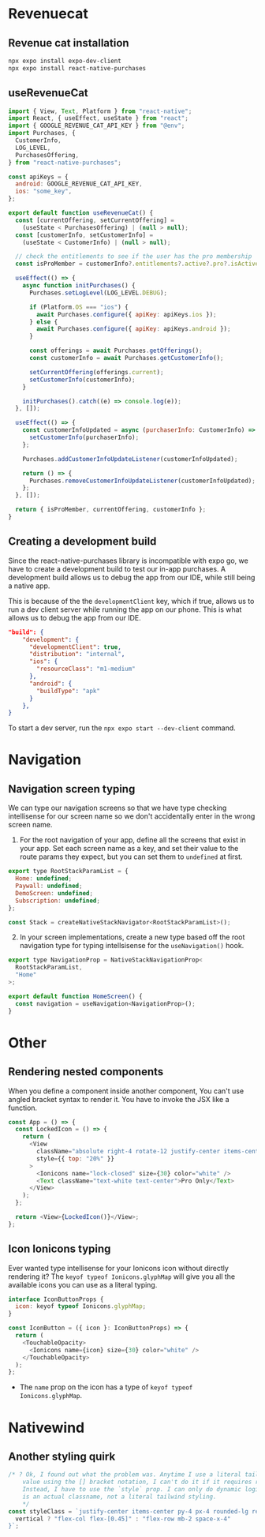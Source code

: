 # Revenuecat

## Revenue cat installation

```bash
npx expo install expo-dev-client
npx expo install react-native-purchases
```

## useRevenueCat

```javascript
import { View, Text, Platform } from "react-native";
import React, { useEffect, useState } from "react";
import { GOOGLE_REVENUE_CAT_API_KEY } from "@env";
import Purchases, {
  CustomerInfo,
  LOG_LEVEL,
  PurchasesOffering,
} from "react-native-purchases";

const apiKeys = {
  android: GOOGLE_REVENUE_CAT_API_KEY,
  ios: "some_key",
};

export default function useRevenueCat() {
  const [currentOffering, setCurrentOffering] =
    (useState < PurchasesOffering) | (null > null);
  const [customerInfo, setCustomerInfo] =
    (useState < CustomerInfo) | (null > null);

  // check the entitlements to see if the user has the pro membership
  const isProMember = customerInfo?.entitlements?.active?.pro?.isActive;

  useEffect(() => {
    async function initPurchases() {
      Purchases.setLogLevel(LOG_LEVEL.DEBUG);

      if (Platform.OS === "ios") {
        await Purchases.configure({ apiKey: apiKeys.ios });
      } else {
        await Purchases.configure({ apiKey: apiKeys.android });
      }

      const offerings = await Purchases.getOfferings();
      const customerInfo = await Purchases.getCustomerInfo();

      setCurrentOffering(offerings.current);
      setCustomerInfo(customerInfo);
    }

    initPurchases().catch((e) => console.log(e));
  }, []);

  useEffect(() => {
    const customerInfoUpdated = async (purchaserInfo: CustomerInfo) => {
      setCustomerInfo(purchaserInfo);
    };

    Purchases.addCustomerInfoUpdateListener(customerInfoUpdated);

    return () => {
      Purchases.removeCustomerInfoUpdateListener(customerInfoUpdated);
    };
  }, []);

  return { isProMember, currentOffering, customerInfo };
}
```

## Creating a development build

Since the react-native-purchases library is incompatible with expo go, we have to create a development build to test our in-app purchases. A development build allows us to debug the app from our IDE, while still being a native app.

This is because of the the `developmentClient` key, which if true, allows us to run a dev client server while running the app on our phone. This is what allows us to debug the app from our IDE.

```json
"build": {
    "development": {
      "developmentClient": true,
      "distribution": "internal",
      "ios": {
        "resourceClass": "m1-medium"
      },
      "android": {
        "buildType": "apk"
      }
    },
}
```

To start a dev server, run the `npx expo start --dev-client` command.

# Navigation

## Navigation screen typing

We can type our navigation screens so that we have type checking intellisense for our screen name so we don't accidentally enter in the wrong screen name.

1. For the root navigation of your app, define all the screens that exist in your app. Set each screen name as a key, and set their value to the route params they expect, but you can set them to `undefined` at first.

```javascript
export type RootStackParamList = {
  Home: undefined;
  Paywall: undefined;
  DemoScreen: undefined;
  Subscription: undefined;
};

const Stack = createNativeStackNavigator<RootStackParamList>();
```

2. In your screen implementations, create a new type based off the root navigation type for typing intellsisense for the `useNavigation()` hook.

```javascript
export type NavigationProp = NativeStackNavigationProp<
  RootStackParamList,
  "Home"
>;

export default function HomeScreen() {
  const navigation = useNavigation<NavigationProp>();
}
```

# Other

## Rendering nested components

When you define a component inside another component, You can't use angled bracket syntax to render it. You have to invoke the JSX like a function.

```javascript
const App = () => {
  const LockedIcon = () => {
    return (
      <View
        className="absolute right-4 rotate-12 justify-center items-center"
        style={{ top: "20%" }}
      >
        <Ionicons name="lock-closed" size={30} color="white" />
        <Text className="text-white text-center">Pro Only</Text>
      </View>
    );
  };

  return <View>{LockedIcon()}</View>;
};
```

## Icon Ionicons typing

Ever wanted type intellisense for your Ionicons icon without directly rendering it? The `keyof typeof Ionicons.glyphMap` will give you all the available icons you can use as a literal typing.

```javascript
interface IconButtonProps {
  icon: keyof typeof Ionicons.glyphMap;
}
```

```javascript
const IconButton = ({ icon }: IconButtonProps) => {
  return (
    <TouchableOpacity>
      <Ionicons name={icon} size={30} color="white" />
    </TouchableOpacity>
  );
};
```

- The `name` prop on the icon has a type of `keyof typeof Ionicons.glyphMap`.

# Nativewind

## Another styling quirk

```javascript
/* ? Ok, I found out what the problem was. Anytime I use a literal tailwind styling 
    value using the [] bracket notation, I can't do it if it requires referencing a variable. 
    Instead, I have to use the `style` prop. I can only do dynamic logic if what's being returned 
    is an actual classname, not a literal tailwind styling. 
    */
const styleClass = `justify-center items-center py-4 px-4 rounded-lg relative ${
  vertical ? "flex-col flex-[0.45]" : "flex-row mb-2 space-x-4"
}`;
```
